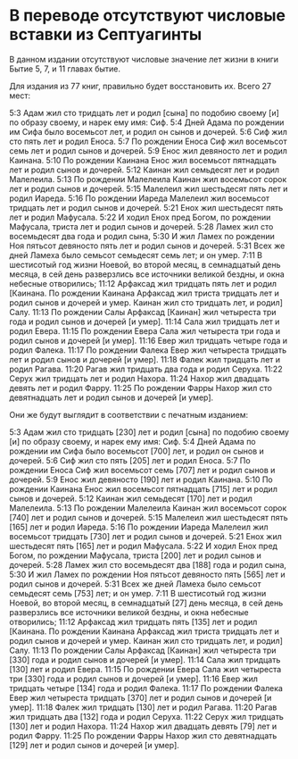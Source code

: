 # В переводе отсутствуют числовые вставки из Септуагинты

В данном издании отсутствуют числовые значение лет жизни в книги Бытие 5, 7, и 11 главах бытие.

Для издания из 77 книг, правильно будет восстановить их.
Всего 27 мест:
>
5:3 Адам жил сто тридцать лет и родил [сына] по подобию своему [и] по образу своему, и нарек ему имя: Сиф.
5:4 Дней Адама по рождении им Сифа было восемьсот лет, и родил он сынов и дочерей.
5:6 Сиф жил сто пять лет и родил Еноса.
5:7 По рождении Еноса Сиф жил восемьсот семь лет и родил сынов и дочерей.
5:9 Енос жил девяносто лет и родил Каинана.
5:10 По рождении Каинана Енос жил восемьсот пятнадцать лет и родил сынов и дочерей.
5:12 Каинан жил семьдесят лет и родил Малелеила.
5:13 По рождении Малелеила Каинан жил восемьсот сорок лет и родил сынов и дочерей.
5:15 Малелеил жил шестьдесят пять лет и родил Иареда.
5:16 По рождении Иареда Малелеил жил восемьсот тридцать лет и родил сынов и дочерей.
5:21 Енох жил шестьдесят пять лет и родил Мафусала.
5:22 И ходил Енох пред Богом, по рождении Мафусала, триста лет и родил сынов и дочерей.
5:28 Ламех жил сто восемьдесят два года и родил сына,
5:30 И жил Ламех по рождении Ноя пятьсот девяносто пять лет и родил сынов и дочерей.
5:31 Всех же дней Ламеха было семьсот семьдесят семь лет; и он умер.
7:11 В шестисотый год жизни Ноевой, во второй месяц, в семнадцатый день месяца, в сей день разверзлись все источники великой бездны, и окна небесные отворились;
11:12 Арфаксад жил тридцать пять лет и родил [Каинана. По рождении Каинана Арфаксад жил триста тридцать лет и родил сынов и дочерей и умер. Каинан жил сто тридцать лет, и родил] Салу.
11:13 По рождении Салы Арфаксад [Каинан] жил четыреста три года и родил сынов и дочерей [и умер].
11:14 Сала жил тридцать лет и родил Евера.
11:15 По рождении Евера Сала жил четыреста три года и родил сынов и дочерей [и умер].
11:16 Евер жил тридцать четыре года и родил Фалека.
11:17 По рождении Фалека Евер жил четыреста тридцать лет и родил сынов и дочерей [и умер].
11:18 Фалек жил тридцать лет и родил Рагава.
11:20 Рагав жил тридцать два года и родил Серуха.
11:22 Серух жил тридцать лет и родил Нахора.
11:24 Нахор жил двадцать девять лет и родил Фарру.
11:25 По рождении Фарры Нахор жил сто девятнадцать лет и родил сынов и дочерей [и умер].

Они же будут выглядит в соответствии с печатным изданием:
> 
5:3 Адам жил сто тридцать [230] лет и родил [сына] по подобию своему [и] по образу своему, и нарек ему имя: Сиф.
5:4 Дней Адама по рождении им Сифа было восемьсот [700] лет, и родил он сынов и дочерей.
5:6 Сиф жил сто пять [205] лет и родил Еноса.
5:7 По рождении Еноса Сиф жил восемьсот семь [707] лет и родил сынов и дочерей.
5:9 Енос жил девяносто [190] лет и родил Каинана.
5:10 По рождении Каинана Енос жил восемьсот пятнадцать [715] лет и родил сынов и дочерей.
5:12 Каинан жил семьдесят [170] лет и родил Малелеила.
5:13 По рождении Малелеила Каинан жил восемьсот сорок [740] лет и родил сынов и дочерей.
5:15 Малелеил жил шестьдесят пять [165] лет и родил Иареда.
5:16 По рождении Иареда Малелеил жил восемьсот тридцать [730] лет и родил сынов и дочерей.
5:21 Енох жил шестьдесят пять [165] лет и родил Мафусала.
5:22 И ходил Енох пред Богом, по рождении Мафусала, триста [200] лет и родил сынов и дочерей.
5:28 Ламех жил сто восемьдесят два [188] года и родил сына,
5:30 И жил Ламех по рождении Ноя пятьсот девяносто пять [565] лет и родил сынов и дочерей.
5:31 Всех же дней Ламеха было семьсот семьдесят семь [753] лет; и он умер.
7:11 В шестисотый год жизни Ноевой, во второй месяц, в семнадцатый [27] день месяца, в сей день разверзлись все источники великой бездны, и окна небесные отворились;
11:12 Арфаксад жил тридцать пять [135] лет и родил [Каинана. По рождении Каинана Арфаксад жил триста тридцать лет и родил сынов и дочерей и умер. Каинан жил сто тридцать лет, и родил] Салу.
11:13 По рождении Салы Арфаксад [Каинан] жил четыреста три [330] года и родил сынов и дочерей [и умер].
11:14 Сала жил тридцать [130] лет и родил Евера.
11:15 По рождении Евера Сала жил четыреста три [330] года и родил сынов и дочерей [и умер].
11:16 Евер жил тридцать четыре [134] года и родил Фалека.
11:17 По рождении Фалека Евер жил четыреста тридцать [370] лет и родил сынов и дочерей [и умер].
11:18 Фалек жил тридцать [130] лет и родил Рагава.
11:20 Рагав жил тридцать два [132] года и родил Серуха.
11:22 Серух жил тридцать [130] лет и родил Нахора.
11:24 Нахор жил двадцать девять [79] лет и родил Фарру.
11:25 По рождении Фарры Нахор жил сто девятнадцать [129] лет и родил сынов и дочерей [и умер].
